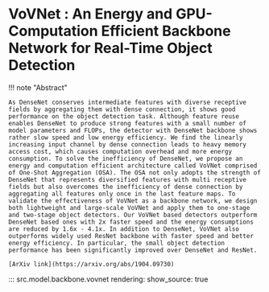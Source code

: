 # VoVNet : An Energy and GPU-Computation Efficient Backbone Network for Real-Time Object Detection

!!! note "Abstract"

    As DenseNet conserves intermediate features with diverse receptive fields by aggregating them with dense connection, it shows good performance on the object detection task. Although feature reuse enables DenseNet to produce strong features with a small number of model parameters and FLOPs, the detector with DenseNet backbone shows rather slow speed and low energy efficiency. We find the linearly increasing input channel by dense connection leads to heavy memory access cost, which causes computation overhead and more energy consumption. To solve the inefficiency of DenseNet, we propose an energy and computation efficient architecture called VoVNet comprised of One-Shot Aggregation (OSA). The OSA not only adopts the strength of DenseNet that represents diversified features with multi receptive fields but also overcomes the inefficiency of dense connection by aggregating all features only once in the last feature maps. To validate the effectiveness of VoVNet as a backbone network, we design both lightweight and large-scale VoVNet and apply them to one-stage and two-stage object detectors. Our VoVNet based detectors outperform DenseNet based ones with 2x faster speed and the energy consumptions are reduced by 1.6x - 4.1x. In addition to DenseNet, VoVNet also outperforms widely used ResNet backbone with faster speed and better energy efficiency. In particular, the small object detection performance has been significantly improved over DenseNet and ResNet.

    [ArXiv link](https://arxiv.org/abs/1904.09730)

::: src.model.backbone.vovnet
    rendering:
        show_source: true
